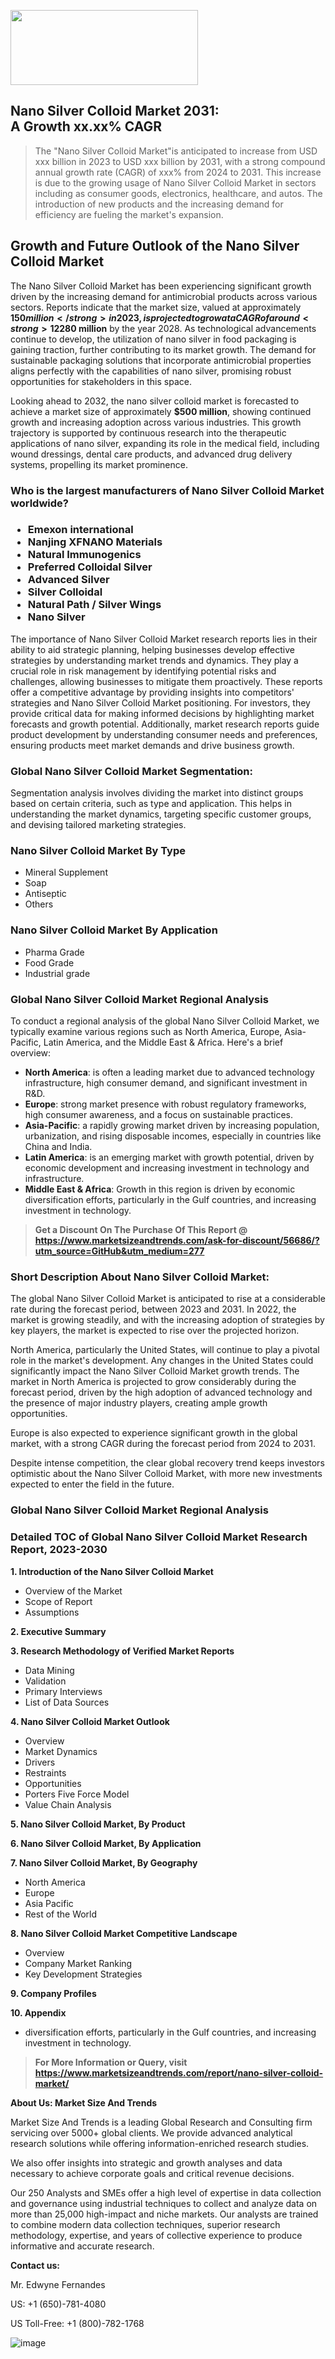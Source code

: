 <img src="https://100x100musica.es/wp-content/uploads/2024/12/Verified-Market-Reports-4-300x120.jpg" alt="" width="300" height="120" class="alignnone size-medium wp-image-100382" /><h2>Nano Silver Colloid Market 2031: A&nbsp;Growth&nbsp;xx.xx% CAGR</h2><blockquote id="" class="">The "Nano Silver Colloid Market"is anticipated to increase from USD xxx billion in 2023 to USD xxx billion by 2031, with a strong compound annual growth rate (CAGR) of xxx% from 2024 to 2031. This increase is due to the growing usage of Nano Silver Colloid Market in sectors including as consumer goods, electronics, healthcare, and autos. The introduction of new products and the increasing demand for efficiency are fueling the market's expansion.</blockquote><p><h2>Growth and Future Outlook of the Nano Silver Colloid Market</h2><p>The Nano Silver Colloid Market has been experiencing significant growth driven by the increasing demand for antimicrobial products across various sectors. Reports indicate that the market size, valued at approximately <strong>$150 million</strong> in 2023, is projected to grow at a CAGR of around <strong>12%</strong> from 2024 to 2032. This growth is primarily fueled by the rising awareness of health and hygiene, particularly in medical and healthcare applications, where the unique properties of nano silver are leveraged for infection control and sterilization purposes.</p><p>Additionally, the growing consumer interest in natural and effective antimicrobial agents in personal care products is further enhancing market growth. As industries look for eco-friendly alternatives to traditional chemical compounds, nano silver colloid emerges as a viable option due to its high efficacy against a wide range of pathogens. With innovations in nanotechnology, enhanced production techniques, and increasing applications in textiles and coatings, the nano silver colloid market is poised for dynamic expansion.</p><p><strong></strong></p><p>According to market analysis, the estimated market size for nano silver colloid is expected to reach <strong>$280 million</strong> by the year 2028. As technological advancements continue to develop, the utilization of nano silver in food packaging is gaining traction, further contributing to its market growth. The demand for sustainable packaging solutions that incorporate antimicrobial properties aligns perfectly with the capabilities of nano silver, promising robust opportunities for stakeholders in this space.</p><p>Looking ahead to 2032, the nano silver colloid market is forecasted to achieve a market size of approximately <strong>$500 million</strong>, showing continued growth and increasing adoption across various industries. This growth trajectory is supported by continuous research into the therapeutic applications of nano silver, expanding its role in the medical field, including wound dressings, dental care products, and advanced drug delivery systems, propelling its market prominence.</p></p><h3 id="" class="">Who is the largest manufacturers of&nbsp;Nano Silver Colloid Market worldwide?</h3><h3 class=""><p><ul><li>Emexon international </li><li> Nanjing XFNANO Materials </li><li> Natural Immunogenics </li><li> Preferred Colloidal Silver </li><li> Advanced Silver </li><li> Silver Colloidal </li><li> Natural Path / Silver Wings </li><li> Nano Silver</li></ul></p></h3><p id="ember58" class="ember-view reader-text-block__paragraph">The importance of&nbsp;Nano Silver Colloid Market research reports lies in their ability to aid strategic planning, helping businesses develop effective strategies by understanding market trends and dynamics. They play a crucial role in risk management by identifying potential risks and challenges, allowing businesses to mitigate them proactively. These reports offer a competitive advantage by providing insights into competitors' strategies and Nano Silver Colloid Market positioning. For investors, they provide critical data for making informed decisions by highlighting market forecasts and growth potential. Additionally, market research reports guide product development by understanding consumer needs and preferences, ensuring products meet market demands and drive business growth.</p><h3 id="" class="">Global&nbsp;Nano Silver Colloid Market Segmentation:</h3><p id="" class="">Segmentation analysis involves dividing the market into distinct groups based on certain criteria, such as type and application. This helps in understanding the market dynamics, targeting specific customer groups, and devising tailored marketing strategies.</p><h3 id="" class="">Nano Silver Colloid Market&nbsp;By Type</h3><p><p><ul><li>Mineral Supplement </li><li> Soap </li><li> Antiseptic </li><li> Others</p></li></ul></p></p><h3 id="" class="">Nano Silver Colloid Market&nbsp;By Application</h3><p class=""><p><ul><li>Pharma Grade </li><li> Food Grade </li><li> Industrial grade</li></ul></p></p><h3 id="" class="">Global Nano Silver Colloid Market Regional Analysis</h3><p id="" class="">To conduct a regional analysis of the global Nano Silver Colloid Market, we typically examine various regions such as North America, Europe, Asia-Pacific, Latin America, and the Middle East &amp; Africa. Here's a brief overview:</p><ul><li><strong>North America</strong>: is often a leading market due to advanced technology infrastructure, high consumer demand, and significant investment in R&amp;D.</li><li><strong>Europe</strong>: strong market presence with robust regulatory frameworks, high consumer awareness, and a focus on sustainable practices.</li><li><strong>Asia-Pacific</strong>: a rapidly growing market driven by increasing population, urbanization, and rising disposable incomes, especially in countries like China and India.</li><li><strong>Latin America</strong>: is an emerging market with growth potential, driven by economic development and increasing investment in technology and infrastructure.</li><li><strong>Middle East &amp; Africa</strong>: Growth in this region is driven by economic diversification efforts, particularly in the Gulf countries, and increasing investment in technology.</li></ul><blockquote id="" class=""><strong>Get a Discount On The Purchase Of This Report @ <a href="https://www.marketsizeandtrends.com/download-sample/56686/?utm_source=GitHub&utm_medium=277" target="_blank">https://www.marketsizeandtrends.com/ask-for-discount/56686/?utm_source=GitHub&utm_medium=277</a></strong></blockquote><h3>Short Description About Nano Silver Colloid Market:</h3><p id="ember58" class="ember-view reader-text-block__paragraph">The global&nbsp;Nano Silver Colloid Market&nbsp;is anticipated to rise at a considerable rate during the forecast period, between 2023 and 2031. In 2022, the market is growing steadily, and with the increasing adoption of strategies by key players, the market is expected to rise over the projected horizon.</p><p id="ember59" class="ember-view reader-text-block__paragraph">North America, particularly the United States, will continue to play a pivotal role in the market's development. Any changes in the United States could significantly impact the&nbsp;Nano Silver Colloid Market&nbsp;growth trends. The market in North America is projected to grow considerably during the forecast period, driven by the high adoption of advanced technology and the presence of major industry players, creating ample growth opportunities.</p><p id="ember60" class="ember-view reader-text-block__paragraph">Europe is also expected to experience significant growth in the global market, with a strong CAGR during the forecast period from 2024 to 2031.</p><p id="ember61" class="ember-view reader-text-block__paragraph">Despite intense competition, the clear global recovery trend keeps investors optimistic about the&nbsp;Nano Silver Colloid Market, with more new investments expected to enter the field in the future.</p><h3 id="" class="">Global Nano Silver Colloid Market Regional Analysis</h3><h3 id="" class="">Detailed TOC of Global Nano Silver Colloid Market Research Report, 2023-2030</h3><p id="" class=""><strong>1. Introduction of the Nano Silver Colloid Market</strong></p><ul><li>Overview of the Market</li><li>Scope of Report</li><li>Assumptions</li></ul><p id="" class=""><strong>2. Executive Summary</strong></p><p id="" class=""><strong>3. Research Methodology of Verified Market Reports</strong></p><ul><li>Data Mining</li><li>Validation</li><li>Primary Interviews</li><li>List of Data Sources</li></ul><p id="" class=""><strong>4. Nano Silver Colloid Market Outlook</strong></p><ul><li>Overview</li><li>Market Dynamics</li><li>Drivers</li><li>Restraints</li><li>Opportunities</li><li>Porters Five Force Model</li><li>Value Chain Analysis</li></ul><p id="" class=""><strong>5. Nano Silver Colloid Market, By Product</strong></p><p id="" class=""><strong>6. Nano Silver Colloid Market, By Application</strong></p><p id="" class=""><strong>7. Nano Silver Colloid Market, By Geography</strong></p><ul><li>North America</li><li>Europe</li><li>Asia Pacific</li><li>Rest of the World</li></ul><p id="" class=""><strong>8. Nano Silver Colloid Market Competitive Landscape</strong></p><ul><li>Overview</li><li>Company Market Ranking</li><li>Key Development Strategies</li></ul><p id="" class=""><strong>9. Company Profiles</strong></p><p id="" class=""><strong>10. Appendix</strong></p><ul><li>diversification efforts, particularly in the Gulf countries, and increasing investment in technology.</li></ul><blockquote id="" class=""><strong>For More Information or Query, visit <strong><strong><a href="https://www.marketsizeandtrends.com/report/nano-silver-colloid-market/" target="_blank">https://www.marketsizeandtrends.com/report/nano-silver-colloid-market/</a></strong></strong></strong></blockquote><p id="" class=""><strong>About Us: Market Size And Trends</strong></p><p id="" class="">Market Size And Trends is a leading Global Research and Consulting firm servicing over 5000+ global clients. We provide advanced analytical research solutions while offering information-enriched research studies.</p><p id="" class="">We also offer insights into strategic and growth analyses and data necessary to achieve corporate goals and critical revenue decisions.</p><p id="" class="">Our 250 Analysts and SMEs offer a high level of expertise in data collection and governance using industrial techniques to collect and analyze data on more than 25,000 high-impact and niche markets. Our analysts are trained to combine modern data collection techniques, superior research methodology, expertise, and years of collective experience to produce informative and accurate research.</p><p id="" class=""><strong>Contact us:</strong></p><p id="" class="">Mr. Edwyne Fernandes</p><p id="" class="">US: +1 (650)-781-4080</p><p id="" class="">US Toll-Free: +1 (800)-782-1768</p>
![image](https://github.com/user-attachments/assets/61569bfc-0fa7-4419-9f13-a738c10e2da3)
